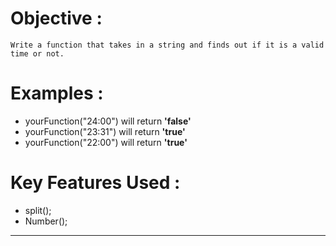 # Objective :
    Write a function that takes in a string and finds out if it is a valid time or not.
# Examples :
* yourFunction("24:00") will return **'false'**
* yourFunction("23:31") will return **'true'**
* yourFunction("22:00") will return **'true'**
# Key Features Used :
* split();
* Number();
---
